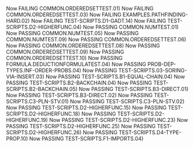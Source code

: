 Now FAILING COMMON.ORDEREDSETTEST.01)
Now FAILING COMMON.ORDEREDSETTEST.03)
Now FAILING EXAMPLES.PATHFINDING-HARD.02)
Now FAILING TEST-SCRIPTS.D1-GADT.14)
Now FAILING TEST-SCRIPTS.D2-HIGHERFUNC.04)
Now PASSING COMMON.NUMTEST.01)
Now PASSING COMMON.NUMTEST.05)
Now PASSING COMMON.NUMTEST.09)
Now PASSING COMMON.ORDEREDSETTEST.06)
Now PASSING COMMON.ORDEREDSETTEST.08)
Now PASSING COMMON.ORDEREDSETTEST.09)
Now PASSING COMMON.ORDEREDSETTEST.10)
Now PASSING FORMULA.DEDUCTIONFORMULATEST.04)
Now PASSING PROB-DEP-TYPES.INF-ORDER-PROBS.04)
Now PASSING TEST-SCRIPTS.03-SORING-VIA-INSERT.03)
Now PASSING TEST-SCRIPTS.B1-EQUAL-CHAIN.04)
Now PASSING TEST-SCRIPTS.B2-BACKCHAIN.04)
Now PASSING TEST-SCRIPTS.B2-BACKCHAIN.05)
Now PASSING TEST-SCRIPTS.B3-DIRECT.01)
Now PASSING TEST-SCRIPTS.B3-DIRECT.02)
Now PASSING TEST-SCRIPTS.C3-PLN-STV.01)
Now PASSING TEST-SCRIPTS.C3-PLN-STV.02)
Now PASSING TEST-SCRIPTS.D2-HIGHERFUNC.15)
Now PASSING TEST-SCRIPTS.D2-HIGHERFUNC.18)
Now PASSING TEST-SCRIPTS.D2-HIGHERFUNC.19)
Now PASSING TEST-SCRIPTS.D2-HIGHERFUNC.23)
Now PASSING TEST-SCRIPTS.D2-HIGHERFUNC.25)
Now PASSING TEST-SCRIPTS.D2-HIGHERFUNC.26)
Now PASSING TEST-SCRIPTS.D4-TYPE-PROP.10)
Now PASSING TEST-SCRIPTS.F1-IMPORTS.04)
